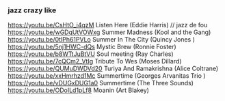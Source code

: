 ### jazz crazy like
https://youtu.be/CsHtO_i4qzM Listen Here (Eddie Harris) // jazz de fou
https://youtu.be/wGDqUtVOWxg Summer Madness (Kool and the Gang)
https://youtu.be/0tlPh61PVLo Summer In The City (Quincy Jones )
https://youtu.be/5nj1HWC-dQs Mystic Brew (Ronnie Foster)
https://youtu.be/b8WTtJuBtVU Soul meeting (Ray Charles) 
https://youtu.be/7cQCm2_VtIg Tribute To Wes (Moses Dillard)
https://youtu.be/QUMuDWDVd20 Turiya And Ramakrishna (Alice Coltrane)
https://youtu.be/xxHmrhzd1Mc Summertime (Georges Arvanitas Trio )
https://youtu.be/vDUGxDUG1a0 Summertime (The Three Sounds)
https://youtu.be/ODoILd1pLf8 Moanin (Art Blakey)